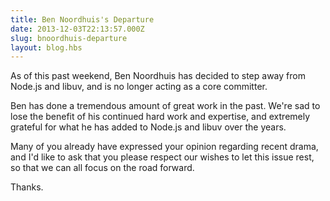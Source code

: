 ```yaml
---
title: Ben Noordhuis's Departure
date: 2013-12-03T22:13:57.000Z
slug: bnoordhuis-departure
layout: blog.hbs
---
```


As of this past weekend, Ben Noordhuis has decided to step away from
Node.js and libuv, and is no longer acting as a core committer.

Ben has done a tremendous amount of great work in the past. We're sad
to lose the benefit of his continued hard work and expertise, and
extremely grateful for what he has added to Node.js and libuv over the
years.

Many of you already have expressed your opinion regarding recent
drama, and I'd like to ask that you please respect our wishes to let
this issue rest, so that we can all focus on the road forward.

Thanks.
